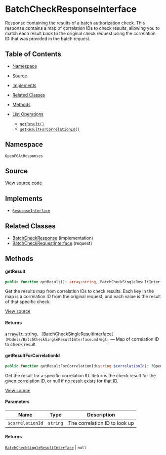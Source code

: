 # BatchCheckResponseInterface

Response containing the results of a batch authorization check. This response contains a map of correlation IDs to check results, allowing you to match each result back to the original check request using the correlation ID that was provided in the batch request.

## Table of Contents

- [Namespace](#namespace)
- [Source](#source)
- [Implements](#implements)
- [Related Classes](#related-classes)
- [Methods](#methods)

- [List Operations](#list-operations)
  - [`getResult()`](#getresult)
  - [`getResultForCorrelationId()`](#getresultforcorrelationid)

## Namespace

`OpenFGA\Responses`

## Source

[View source code](https://github.com/evansims/openfga-php/blob/main/src/Responses/BatchCheckResponseInterface.php)

## Implements

- [`ResponseInterface`](ResponseInterface.md)

## Related Classes

- [BatchCheckResponse](Responses/BatchCheckResponse.md) (implementation)
- [BatchCheckRequestInterface](Requests/BatchCheckRequestInterface.md) (request)

## Methods

#### getResult

```php
public function getResult(): array<string, BatchCheckSingleResultInterface>

```

Get the results map from correlation IDs to check results. Each key in the map is a correlation ID from the original request, and each value is the result of that specific check.

[View source](https://github.com/evansims/openfga-php/blob/main/src/Responses/BatchCheckResponseInterface.php#L29)

#### Returns

`array&lt;`string`, [`BatchCheckSingleResultInterface`](Models/BatchCheckSingleResultInterface.md)&gt;` — Map of correlation ID to check result

#### getResultForCorrelationId

```php
public function getResultForCorrelationId(string $correlationId): ?OpenFGA\Models\BatchCheckSingleResultInterface

```

Get the result for a specific correlation ID. Returns the check result for the given correlation ID, or null if no result exists for that ID.

[View source](https://github.com/evansims/openfga-php/blob/main/src/Responses/BatchCheckResponseInterface.php#L40)

#### Parameters

| Name             | Type     | Description                   |
| ---------------- | -------- | ----------------------------- |
| `$correlationId` | `string` | The correlation ID to look up |

#### Returns

[`BatchCheckSingleResultInterface`](Models/BatchCheckSingleResultInterface.md) &#124; `null`
